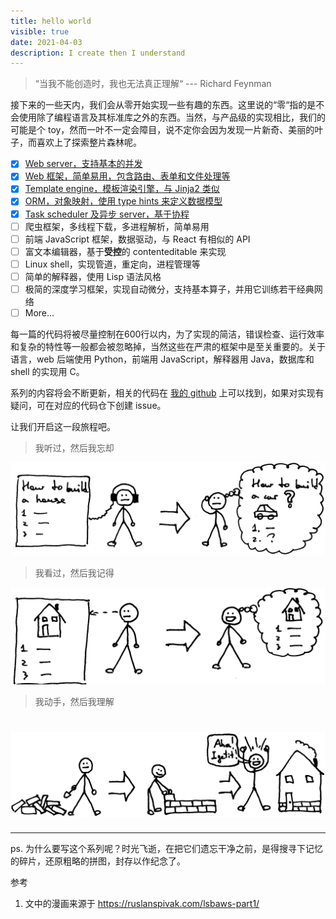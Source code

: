 ```yaml
---
title: hello world
visible: true
date: 2021-04-03
description: I create then I understand
---
```


> “当我不能创造时，我也无法真正理解“ --- Richard Feynman

接下来的一些天内，我们会从零开始实现一些有趣的东西。这里说的“零“指的是不会使用除了编程语言及其标准库之外的东西。当然，与产品级的实现相比，我们的可能是个 toy，然而一叶不一定会障目，说不定你会因为发现一片新奇、美丽的叶子，而喜欢上了探索整片森林呢。

- [x] [Web server，支持基本的并发](/how-to-build-a-web-server/)
- [x] [Web 框架，简单易用，包含路由、表单和文件处理等](/how-to-build-a-web-framework/)
- [x] [Template engine，模板渲染引擎，与 Jinja2 类似](/how-to-build-a-template-engine/)
- [x] [ORM，对象映射，使用 type hints 来定义数据模型](#)
- [x] [Task scheduler 及异步 server，基于协程](#)
- [ ] 爬虫框架，多线程下载，多进程解析，简单易用
- [ ] 前端 JavaScript 框架，数据驱动，与 React 有相似的 API
- [ ] 富文本编辑器，基于**受控**的 contenteditable 来实现
- [ ] Linux shell，实现管道，重定向，进程管理等
- [ ] 简单的解释器，使用 Lisp 语法风格
- [ ] 极简的深度学习框架，实现自动微分，支持基本算子，并用它训练若干经典网络
- [ ] More...

每一篇的代码将被尽量控制在600行以内，为了实现的简洁，错误检查、运行效率和复杂的特性等一般都会被忽略掉，当然这些在严肃的框架中是至关重要的。关于语言，web 后端使用 Python，前端用 JavaScript，解释器用 Java，数据库和 shell 的实现用 C。

系列的内容将会不断更新，相关的代码在 [我的 github](https://github.com/cymoo) 上可以找到，如果对实现有疑问，可在对应的代码仓下创建 issue。

让我们开启这一段旅程吧。

> 我听过，然后我忘却

![see](./hear.png)

> 我看过，然后我记得

![see](./see.png)

> 我动手，然后我理解

![do](./do.png)
=======
---

ps. 为什么要写这个系列呢？时光飞逝，在把它们遗忘干净之前，是得搜寻下记忆的碎片，还原粗略的拼图，封存以作纪念了。

参考

1. 文中的漫画来源于 <https://ruslanspivak.com/lsbaws-part1/>